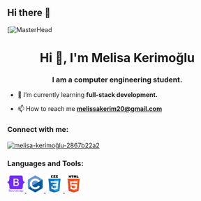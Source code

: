 ## Hi there 👋
 [![MasterHead](https://img.freepik.com/premium-vector/big-data-business-software-abstract-concept-vector-illustrations_107173-32502.jpg?w=1380)
<h1 align="center">Hi 👋, I'm Melisa Kerimoğlu</h1>
<h3 align="center">I am a computer engineering student.</h3>

- 🌱 I’m currently learning **full-stack development.**

- 📫 How to reach me **melissakerim20@gmail.com**

<h3 align="left">Connect with me:</h3>
<p align="left">
<a href="https://linkedin.com/in/melisa-kerimoğlu-2867b22a2" target="blank"><img align="center" src="https://raw.githubusercontent.com/rahuldkjain/github-profile-readme-generator/master/src/images/icons/Social/linked-in-alt.svg" alt="melisa-kerimoğlu-2867b22a2" height="30" width="40" /></a>
</p>

<h3 align="left">Languages and Tools:</h3>
<p align="left"> <a href="https://getbootstrap.com" target="_blank" rel="noreferrer"> <img src="https://raw.githubusercontent.com/devicons/devicon/master/icons/bootstrap/bootstrap-plain-wordmark.svg" alt="bootstrap" width="40" height="40"/> </a> <a href="https://www.cprogramming.com/" target="_blank" rel="noreferrer"> <img src="https://raw.githubusercontent.com/devicons/devicon/master/icons/c/c-original.svg" alt="c" width="40" height="40"/> </a> <a href="https://www.w3schools.com/css/" target="_blank" rel="noreferrer"> <img src="https://raw.githubusercontent.com/devicons/devicon/master/icons/css3/css3-original-wordmark.svg" alt="css3" width="40" height="40"/> </a> <a href="https://www.w3.org/html/" target="_blank" rel="noreferrer"> <img src="https://raw.githubusercontent.com/devicons/devicon/master/icons/html5/html5-original-wordmark.svg" alt="html5" width="40" height="40"/> </a> </p>
